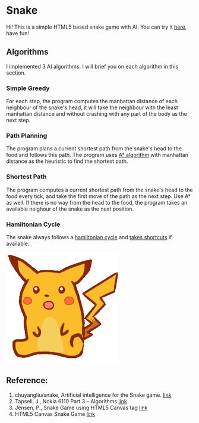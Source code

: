 # Snake
Hi!
This is a simple HTML5 based snake game with AI.
You can try it [here](https://dulongsang.github.io/Snake/), have fun!

## Algorithms
I implemented 3 AI algorithms. I will brief you on each algorithm in this section.

### Simple Greedy
For each step, the program computes the manhattan distance of each neighbour of the snake's head,
it will take the neighbour with the least manhattan distance and without crashing with any part
of the body as the next step.

### Path Planning
The program plans a current shortest path from the snake's head to the food and follows this path.
The program uses [A* algorithm](https://en.wikipedia.org/wiki/A*_search_algorithm) with manhattan distance as the heuristic to find the shortest path.

### Shortest Path
The program computes a current shortest path from the snake's head to the food every tick, 
and take the first move of the path as the next step. Use A* as well.
If there is no way from the head to the food, the program takes an available neighour of
the snake as the next position.

### Hamiltonian Cycle
The snake always follows a [hamiltonian cycle](https://en.wikipedia.org/wiki/Hamiltonian_path) 
and [takes shortcuts](https://github.com/chuyangliu/snake/blob/master/docs/algorithms.md#take-shortcuts) if available.

![Pikachu](pikachu.gif)

## Reference:
1. chuyangliu/snake, Artificial intelligence for the Snake game. [link](https://github.com/chuyangliu/snake)
2. Tapsell, J., Nokia 6110 Part 3 – Algorithms [link](https://johnflux.com/2015/05/02/nokia-6110-part-3-algorithms/)
3. Jensen, P., Snake Game using HTML5 Canvas tag [link](https://thoughtbot.com/blog/html5-canvas-snake-game)
4. HTML5 Canvas Snake Game [link](https://www.html5canvastutorials.com/advanced/html5-canvas-snake-game/)